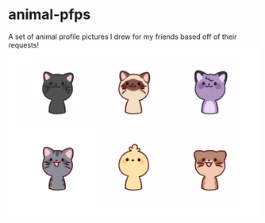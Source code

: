 # animal-pfps
A set of animal profile pictures I drew for my friends based off of their requests! 
![Animal Pfps](https://github.com/cindpear/animal-pfps/blob/main/animal-pfps.png)

